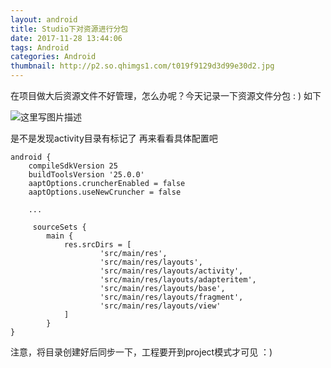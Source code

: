 ```yaml
---
layout: android
title: Studio下对资源进行分包
date: 2017-11-28 13:44:06
tags: Android
categories: Android
thumbnail: http://p2.so.qhimgs1.com/t019f9129d3d99e30d2.jpg
---
```

在项目做大后资源文件不好管理，怎么办呢？今天记录一下资源文件分包 : )
如下

![这里写图片描述](http://img.blog.csdn.net/20171128134654604?watermark/2/text/aHR0cDovL2Jsb2cuY3Nkbi5uZXQvYmlnX3NlYV9t/font/5a6L5L2T/fontsize/400/fill/I0JBQkFCMA==/dissolve/70/gravity/SouthEast)

是不是发现activity目录有标记了
再来看看具体配置吧
```
android {
    compileSdkVersion 25
    buildToolsVersion '25.0.0'
    aaptOptions.cruncherEnabled = false
    aaptOptions.useNewCruncher = false
   
	...
	
	 sourceSets {
        main {
            res.srcDirs = [
                    'src/main/res',
                    'src/main/res/layouts',
                    'src/main/res/layouts/activity',
                    'src/main/res/layouts/adapteritem',
                    'src/main/res/layouts/base',
                    'src/main/res/layouts/fragment',
                    'src/main/res/layouts/view'
            ]
        }
}
```

注意，将目录创建好后同步一下，工程要开到project模式才可见 ：)